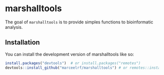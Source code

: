 
<!-- README.md is generated from README.Rmd. Please edit that file -->

# marshalltools

<!-- badges: start -->
<!-- badges: end -->

The goal of `marshalltools` is to provide simples functions to
bioinformatic analysis.

## Installation

You can install the development version of marshalltools like so:

``` r
install.packages("devtools")  # or install.packages("remotes")
devtools::install_github("marceelrf/marshalltools") # or remotes::install_github("marceelrf/marshalltools")
```
